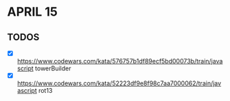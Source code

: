 # APRIL 15

## TODOS

- [x] <https://www.codewars.com/kata/576757b1df89ecf5bd00073b/train/javascript> towerBuilder
- [x] <https://www.codewars.com/kata/52223df9e8f98c7aa7000062/train/javascript> rot13
